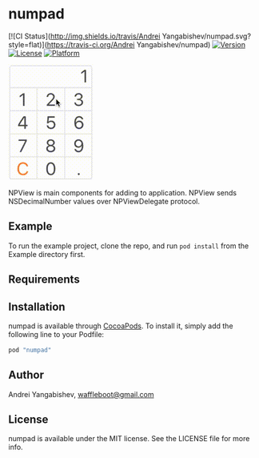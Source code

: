 # numpad

[![CI Status](http://img.shields.io/travis/Andrei Yangabishev/numpad.svg?style=flat)](https://travis-ci.org/Andrei Yangabishev/numpad)
[![Version](https://img.shields.io/cocoapods/v/numpad.svg?style=flat)](http://cocoapods.org/pods/numpad)
[![License](https://img.shields.io/cocoapods/l/numpad.svg?style=flat)](http://cocoapods.org/pods/numpad)
[![Platform](https://img.shields.io/cocoapods/p/numpad.svg?style=flat)](http://cocoapods.org/pods/numpad)

![](/screenshots/sample.gif?raw=true)

NPView is main components for adding to application.
NPView sends NSDecimalNumber values over NPViewDelegate protocol.

## Example

To run the example project, clone the repo, and run `pod install` from the Example directory first.

## Requirements

## Installation

numpad is available through [CocoaPods](http://cocoapods.org). To install
it, simply add the following line to your Podfile:

```ruby
pod "numpad"
```

## Author

Andrei Yangabishev, waffleboot@gmail.com

## License

numpad is available under the MIT license. See the LICENSE file for more info.
